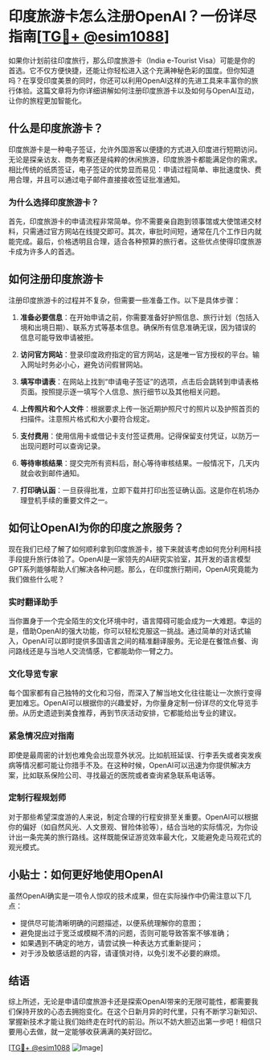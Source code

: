# 印度旅游卡怎么注册OpenAI？一份详尽指南[[TG💪+ @esim1088](https://t.me/s/esim1088)]

如果你计划前往印度旅行，那么印度旅游卡（India e-Tourist Visa）可能是你的首选。它不仅方便快捷，还能让你轻松进入这个充满神秘色彩的国度。但你知道吗？在享受印度美景的同时，你还可以利用OpenAI这样的先进工具来丰富你的旅行体验。这篇文章将为你详细讲解如何注册印度旅游卡以及如何与OpenAI互动，让你的旅程更加智能化。

## 什么是印度旅游卡？

印度旅游卡是一种电子签证，允许外国游客以便捷的方式进入印度进行短期访问。无论是探亲访友、商务考察还是纯粹的休闲旅游，印度旅游卡都能满足你的需求。相比传统的纸质签证，电子签证的优势显而易见：申请过程简单、审批速度快、费用合理，并且可以通过电子邮件直接接收签证批准通知。

### 为什么选择印度旅游卡？

首先，印度旅游卡的申请流程非常简单。你不需要亲自跑到领事馆或大使馆递交材料，只需通过官方网站在线提交即可。其次，审批时间短，通常在几个工作日内就能完成。最后，价格透明且合理，适合各种预算的旅行者。这些优点使得印度旅游卡成为许多人的首选。

## 如何注册印度旅游卡

注册印度旅游卡的过程并不复杂，但需要一些准备工作。以下是具体步骤：

1. **准备必要信息**：在开始申请之前，你需要准备好护照信息、旅行计划（包括入境和出境日期）、联系方式等基本信息。确保所有信息准确无误，因为错误的信息可能导致申请被拒。

2. **访问官方网站**：登录印度政府指定的官方网站，这是唯一官方授权的平台。输入网址时务必小心，避免访问假冒网站。

3. **填写申请表**：在网站上找到“申请电子签证”的选项，点击后会跳转到申请表格页面。按照提示逐一填写个人信息、旅行细节以及其他相关问题。

4. **上传照片和个人文件**：根据要求上传一张近期护照尺寸的照片以及护照首页的扫描件。注意照片格式和大小要符合规定。

5. **支付费用**：使用信用卡或借记卡支付签证费用。记得保留支付凭证，以防万一出现问题时可以查询记录。

6. **等待审核结果**：提交完所有资料后，耐心等待审核结果。一般情况下，几天内就会收到邮件通知。

7. **打印确认函**：一旦获得批准，立即下载并打印出签证确认函。这是你在机场办理登机手续的重要文件之一。

## 如何让OpenAI为你的印度之旅服务？

现在我们已经了解了如何顺利拿到印度旅游卡，接下来就该考虑如何充分利用科技手段提升旅行体验了。OpenAI是一家领先的AI研究实验室，其开发的语言模型GPT系列能够帮助人们解决各种问题。那么，在印度旅行期间，OpenAI究竟能为我们做些什么呢？

### 实时翻译助手

当你置身于一个完全陌生的文化环境中时，语言障碍可能会成为一大难题。幸运的是，借助OpenAI的强大功能，你可以轻松克服这一挑战。通过简单的对话式输入，OpenAI可以即时提供多国语言之间的精准翻译服务。无论是在餐馆点餐、询问路线还是与当地人交流情感，它都能助你一臂之力。

### 文化导览专家

每个国家都有自己独特的文化和习俗，而深入了解当地文化往往能让一次旅行变得更加难忘。OpenAI可以根据你的兴趣爱好，为你量身定制一份详尽的文化导览手册。从历史遗迹到美食推荐，再到节庆活动安排，它都能给出专业的建议。

### 紧急情况应对指南

即使是最周密的计划也难免会出现意外状况。比如航班延误、行李丢失或者突发疾病等情况都可能让你措手不及。在这种时候，OpenAI可以迅速为你提供解决方案，比如联系保险公司、寻找最近的医院或者查询紧急联系电话等。

### 定制行程规划师

对于那些希望深度游的人来说，制定合理的行程安排至关重要。OpenAI可以根据你的偏好（如自然风光、人文景观、冒险体验等），结合当地的实际情况，为你设计出一条完美的旅行路线。这样既能保证游览效率最大化，又能避免走马观花式的观光模式。

## 小贴士：如何更好地使用OpenAI

虽然OpenAI确实是一项令人惊叹的技术成果，但在实际操作中仍需注意以下几点：

- 提供尽可能清晰明确的问题描述，以便系统理解你的意图；
- 避免提出过于宽泛或模糊不清的问题，否则可能导致答案不够准确；
- 如果遇到不确定的地方，请尝试换一种表达方式重新提问；
- 对于涉及敏感话题的内容，请谨慎对待，以免引发不必要的麻烦。

## 结语

综上所述，无论是申请印度旅游卡还是探索OpenAI带来的无限可能性，都需要我们保持开放的心态去拥抱变化。在这个日新月异的时代里，只有不断学习新知识、掌握新技术才能让我们始终走在时代的前沿。所以不妨大胆迈出第一步吧！相信只要用心去做，就一定能够收获满满的美好回忆。

[[TG💪+ @esim1088](https://t.me/s/esim1088) ![Image](https://i.postimg.cc/4NQfJmqS/Snipaste-2025-05-13-00-14-12.png)]